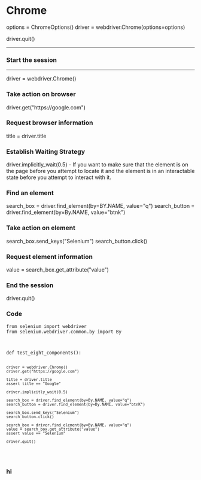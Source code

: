 
<h1>Chrome</h1>
  options = ChromeOptions()
  driver = webdriver.Chrome(options=options)
  
  driver.quit()
  
--- 
  

<h3>Start the session</h3><hr/>
 driver = webdriver.Chrome()
 
<h3>Take action on browser</h3>
 driver.get("https://google.com")
  
<h3>Request browser information</h3>
 title = driver.title
 
<h3>Establish Waiting Strategy</h3>
 driver.implicitly_wait(0.5)
 - If you want to make sure that the element is on the page before you attempt to locate it and the element is in an interactable state before you attempt to interact with it.

<h3>Find an element</h3>
search_box = driver.find_element(by=BY.NAME, value="q")
search_button = driver.find_element(by=By.NAME, value="btnk")

<h3>Take action on element</h3>
search_box.send_keys("Selenium")
search_button.click()

<h3>Request element information</h3>
value = search_box.get_attribute("value")

<h3>End the session</h3>
driver.quit()





<h3>Code</h3>
<pre><code>from selenium import webdriver
from selenium.webdriver.common.by import By
<br><br>
def test_eight_components():

    driver = webdriver.Chrome()
    driver.get("https://google.com")

    title = driver.title
    assert title == "Google"

    driver.implicitly_wait(0.5)

    search_box = driver.find_element(by=By.NAME, value="q")
    search_button = driver.find_element(by=By.NAME, value="btnK")

    search_box.send_keys("Selenium")
    search_button.click()

    search_box = driver.find_element(by=By.NAME, value="q")
    value = search_box.get_attribute("value")
    assert value == "Selenium"

    driver.quit()
</code>
</pre>
<h3>hi</h3>

